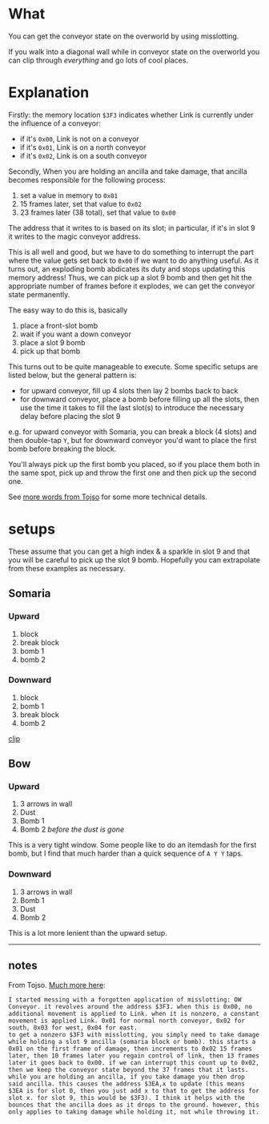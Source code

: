 # What

You can get the conveyor state on the overworld by using misslotting.

If you walk into a diagonal wall while in conveyor state on the overworld you can clip through *everything* and go lots of cool places.

# Explanation

Firstly: the memory location `$3F3` indicates whether Link is currently under the influence of a conveyor:

* if it's `0x00`, Link is not on a conveyor
* if it's `0x01`, Link is on a north conveyor
* if it's `0x02`, Link is on a south conveyor


Secondly, When you are holding an ancilla and take damage, that ancilla becomes responsible for the following process:

1. set a value in memory to `0x01`
2. 15 frames later, set that value to `0x02`
3. 23 frames later (38 total), set that value to `0x00`

The address that it writes to is based on its slot; in particular, if it's in slot 9 it writes to the magic conveyor address.

This is all well and good, but we have to do something to interrupt the part where the value gets set back to `0x00` if we want to do anything useful. As it turns out, an exploding bomb abdicates its duty and stops updating this memory address! Thus, we can pick up a slot 9 bomb and then get hit the appropriate number of frames before it explodes, we can get the conveyor state permanently.

The easy way to do this is, basically

1. place a front-slot bomb
2. wait if you want a down conveyor
3. place a slot 9 bomb
4. pick up that bomb

This turns out to be quite manageable to execute. Some specific setups are listed below, but the general pattern is:

* for upward conveyor, fill up 4 slots then lay 2 bombs back to back
* for downward conveyor, place a bomb before filling up all the slots, then use the time it takes to fill the last slot(s) to introduce the necessary delay before placing the slot 9

e.g. for upward conveyor with Somaria, you can break a block (4 slots) and then double-tap `Y`, but for downward conveyor you'd want to place the first bomb before breaking the block.

You'll always pick up the first bomb you placed, so if you place them both in the same spot, pick up and throw the first one and then pick up the second one.


See [more words from Tojso](#notes) for some more technical details.

# setups

These assume that you can get a high index & a sparkle in slot 9 and that you will be careful to pick up the slot 9 bomb. Hopefully you can extrapolate from these examples as necessary.

## Somaria

### Upward

1. block
2. break block
3. bomb 1
4. bomb 2

### Downward

1. block
2. bomb 1
3. break block
4. bomb 2

[clip](conveyor_downward_somaria.mp4)

## Bow

### Upward

1. 3 arrows in wall
2. Dust
3. Bomb 1
4. Bomb 2 *before the dust is gone*

This is a very tight window. Some people like to do an itemdash for the first bomb, but I find that much harder than a quick sequence of `A Y Y` taps.

### Downward

1. 3 arrows in wall
2. Bomb 1
3. Dust
4. Bomb 2

This is a lot more lenient than the upward setup.

---

## notes

From Tojso. [Much more here](https://discord.com/channels/307860211333595146/741638618090569738/956387095851708417):

    I started messing with a forgotten application of misslotting: OW Conveyor. it revolves around the address $3F3. when this is 0x00, no additional movement is applied to Link. when it is nonzero, a constant movement is applied Link. 0x01 for normal north conveyor, 0x02 for south, 0x03 for west, 0x04 for east. 
    to get a nonzero $3F3 with misslotting, you simply need to take damage while holding a slot 9 ancilla (somaria block or bomb). this starts a 0x01 on the first frame of damage, then increments to 0x02 15 frames later, then 10 frames later you regain control of link, then 13 frames later it goes back to 0x00. if we can interrupt this count up to 0x02, then we keep the conveyor state beyond the 37 frames that it lasts.
    while you are holding an ancilla, if you take damage you then drop said ancilla. this causes the address $3EA,x to update (this means $3EA is for slot 0, then you just add x to that to get the address for slot x. for slot 9, this would be $3F3). I think it helps with the bounces that the ancilla does as it drops to the ground. however, this only applies to taking damage while holding it, not while throwing it.

